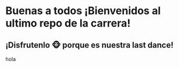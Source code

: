 # Buenas a todos ¡Bienvenidos al ultimo repo de la carrera! 
## ¡Disfrutenlo 🐵 porque es nuestra last dance!

hola



